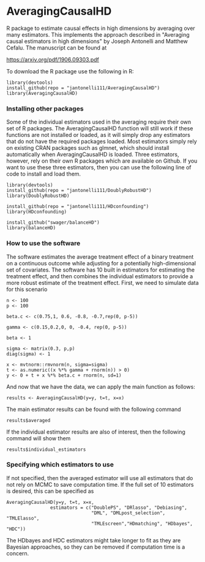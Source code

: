 # AveragingCausalHD
R package to estimate causal effects in high dimensions by averaging over many estimators. This implements the approach described in "Averaging causal estimators in high dimensions" by Joseph Antonelli and Matthew Cefalu. The manuscript can be found at

https://arxiv.org/pdf/1906.09303.pdf

To download the R package use the following in R:

```
library(devtools)
install_github(repo = "jantonelli111/AveragingCausalHD")
library(AveragingCausalHD)
```

### Installing other packages
Some of the individual estimators used in the averaging require their own set of R packages. The AveragingCausalHD function will still work if these functions are not installed or loaded, as it will simply drop any estimators that do not have the required packages loaded. Most estimators simply rely on existing CRAN packages such as glmnet, which should install automatically when AveragingCausalHD is loaded. Three estimators, however, rely on their own R packages which are available on Github. If you want to use these three estimators, then you can use the following line of code to install and load them.

```
library(devtools)
install_github(repo = "jantonelli111/DoublyRobustHD")
library(DoublyRobustHD)

install_github(repo = "jantonelli111/HDconfounding")
library(HDconfounding)

install_github("swager/balanceHD")
library(balanceHD)
```

### How to use the software

The software estimates the average treatment effect of a binary treatment on a continuous outcome while adjusting for a potentially high-dimensional set of covariates. The software has 10 built in estimators for estimating the treatment effect, and then combines the individual estimators to provide a more robust estimate of the treatment effect. First, we need to simulate data for this scenario

```{r, eval=FALSE}
n <- 100
p <- 100

beta.c <- c(0.75,1, 0.6, -0.8, -0.7,rep(0, p-5))

gamma <- c(0.15,0.2,0, 0, -0.4, rep(0, p-5))

beta <- 1

sigma <- matrix(0.3, p,p)
diag(sigma) <- 1

x <- mvtnorm::rmvnorm(n, sigma=sigma)
t <- as.numeric((x %*% gamma + rnorm(n)) > 0)
y <- 0 + t + x %*% beta.c + rnorm(n, sd=1)
```

And now that we have the data, we can apply the main function as follows:

```{r, eval=FALSE}
results <- AveragingCausalHD(y=y, t=t, x=x)
```

The main estimator results can be found with the following command
```{r, eval=FALSE}
results$averaged
```

If the individual estimator results are also of interest, then the following command will show them

```{r, eval=FALSE}
results$individual_estimators
```

### Specifying which estimators to use

If not specified, then the averaged estimator will use all estimators that do not rely on MCMC to save computation time. If the full set of 10 estimators is desired, this can be specified as

```{r, eval=FALSE}
AveragingCausalHD(y=y, t=t, x=x,
                estimators = c("DoublePS", "DRlasso", "Debiasing",
                               "DML", "DMLpost_selection", "TMLElasso",
                               "TMLEscreen","HDmatching", "HDbayes", "HDC"))
```

The HDbayes and HDC estimators might take longer to fit as they are Bayesian approaches, so they can be removed if computation time is a concern. 
